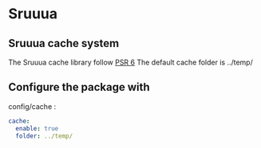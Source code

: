 # Sruuua

## Sruuua cache system

The Sruuua cache library follow [PSR 6](https://www.php-fig.org/psr/psr-6/)
The default cache folder is ../temp/

## Configure the package with

config/cache :

```yaml
cache:
  enable: true
  folder: ../temp/
```
